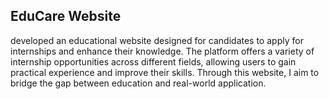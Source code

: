 ## EduCare Website
developed an educational website designed for candidates to apply for internships and enhance their knowledge. The platform offers a variety of internship opportunities across different fields, 
allowing users to gain practical experience and improve their skills. Through this website, I aim to bridge the gap between education and real-world application.
